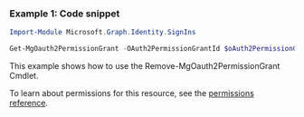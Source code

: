 ### Example 1: Code snippet

```powershellImport-Module Microsoft.Graph.Identity.SignIns

Get-MgOauth2PermissionGrant -OAuth2PermissionGrantId $oAuth2PermissionGrantId
```
This example shows how to use the Remove-MgOauth2PermissionGrant Cmdlet.
To learn about permissions for this resource, see the [permissions reference](/graph/permissions-reference).

